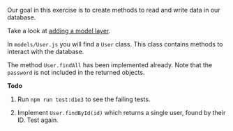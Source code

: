 Our goal in this exercise is to create methods to read and write data in our database.

Take a look at
[adding a model layer](https://tech-docs.corndel.com/express/adding-a-model-layer.html).

In `models/User.js` you will find a `User` class. This class contains methods to
interact with the database.

The method `User.findAll` has been implemented already. Note that the `password`
is not included in the returned objects.

**Todo**

1. Run `npm run test:d1e3` to see the failing tests.

2. Implement `User.findById(id)` which returns a single user, found by their ID.
   Test again.
